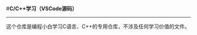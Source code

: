 #**C/C++学习（VSCode源码）**

-------------------------------------------------------------------------------------------
这个仓库是编程小白学习C语言、C++的专用仓库，不涉及任何学习价值的文件。
